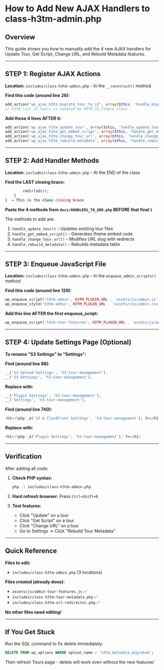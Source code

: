 # How to Add New AJAX Handlers to class-h3tm-admin.php

## Overview
This guide shows you how to manually add the 4 new AJAX handlers for Update Tour, Get Script, Change URL, and Rebuild Metadata features.

---

## STEP 1: Register AJAX Actions

**Location:** `includes/class-h3tm-admin.php` - In the `__construct()` method

**Find this code (around line 26):**
```php
add_action('wp_ajax_h3tm_migrate_tour_to_s3', array($this, 'handle_migrate_tour_to_s3'));
// h3tm_list_s3_tours is handled by H3TM_S3_Simple class
```

**Add these 4 lines AFTER it:**
```php
add_action('wp_ajax_h3tm_update_tour', array($this, 'handle_update_tour'));
add_action('wp_ajax_h3tm_get_embed_script', array($this, 'handle_get_embed_script'));
add_action('wp_ajax_h3tm_change_tour_url', array($this, 'handle_change_tour_url'));
add_action('wp_ajax_h3tm_rebuild_metadata', array($this, 'handle_rebuild_metadata'));
```

---

## STEP 2: Add Handler Methods

**Location:** `includes/class-h3tm-admin.php` - At the END of the class

**Find the LAST closing brace:**
```php
        rmdir($dir);
    }
}  ← This is the class closing brace
```

**Paste the 4 methods from `docs/HANDLERS_TO_ADD.php` BEFORE that final `}`**

The methods to add are:
1. `handle_update_tour()` - Updates existing tour files
2. `handle_get_embed_script()` - Generates iframe embed code
3. `handle_change_tour_url()` - Modifies URL slug with redirects
4. `handle_rebuild_metadata()` - Rebuilds metadata table

---

## STEP 3: Enqueue JavaScript File

**Location:** `includes/class-h3tm-admin.php` - In the `enqueue_admin_scripts()` method

**Find this code (around line 129):**
```php
wp_enqueue_script('h3tm-admin', H3TM_PLUGIN_URL . 'assets/js/admin.js', array('jquery', 'select2'), H3TM_VERSION, true);
wp_enqueue_style('h3tm-admin', H3TM_PLUGIN_URL . 'assets/css/admin.css', array(), H3TM_VERSION);
```

**Add this line AFTER the first enqueue_script:**
```php
wp_enqueue_script('h3tm-tour-features', H3TM_PLUGIN_URL . 'assets/js/admin-tour-features.js', array('jquery', 'h3tm-admin'), H3TM_VERSION, true);
```

---

## STEP 4: Update Settings Page (Optional)

**To rename "S3 Settings" to "Settings":**

**Find (around line 88):**
```php
__('S3 Upload Settings', 'h3-tour-management'),
__('S3 Settings', 'h3-tour-management'),
```

**Replace with:**
```php
__('Plugin Settings', 'h3-tour-management'),
__('Settings', 'h3-tour-management'),
```

**Find (around line 740):**
```php
<h1><?php _e('S3 & CloudFront Settings', 'h3-tour-management'); ?></h1>
```

**Replace with:**
```php
<h1><?php _e('Plugin Settings', 'h3-tour-management'); ?></h1>
```

---

## Verification

After adding all code:

1. **Check PHP syntax:**
   ```bash
   php -l includes/class-h3tm-admin.php
   ```

2. **Hard refresh browser:**
   Press `Ctrl+Shift+R`

3. **Test features:**
   - Click "Update" on a tour
   - Click "Get Script" on a tour
   - Click "Change URL" on a tour
   - Go to Settings → Click "Rebuild Tour Metadata"

---

## Quick Reference

**Files to edit:**
- `includes/class-h3tm-admin.php` (3 locations)

**Files created (already done):**
- `assets/js/admin-tour-features.js` ✅
- `includes/class-h3tm-tour-metadata.php` ✅
- `includes/class-h3tm-url-redirector.php` ✅

**No other files need editing!**

---

## If You Get Stuck

Run the SQL command to fix delete immediately:
```sql
DELETE FROM wp_options WHERE option_name = 'h3tm_metadata_migrated';
```

Then refresh Tours page - delete will work even without the new features!
